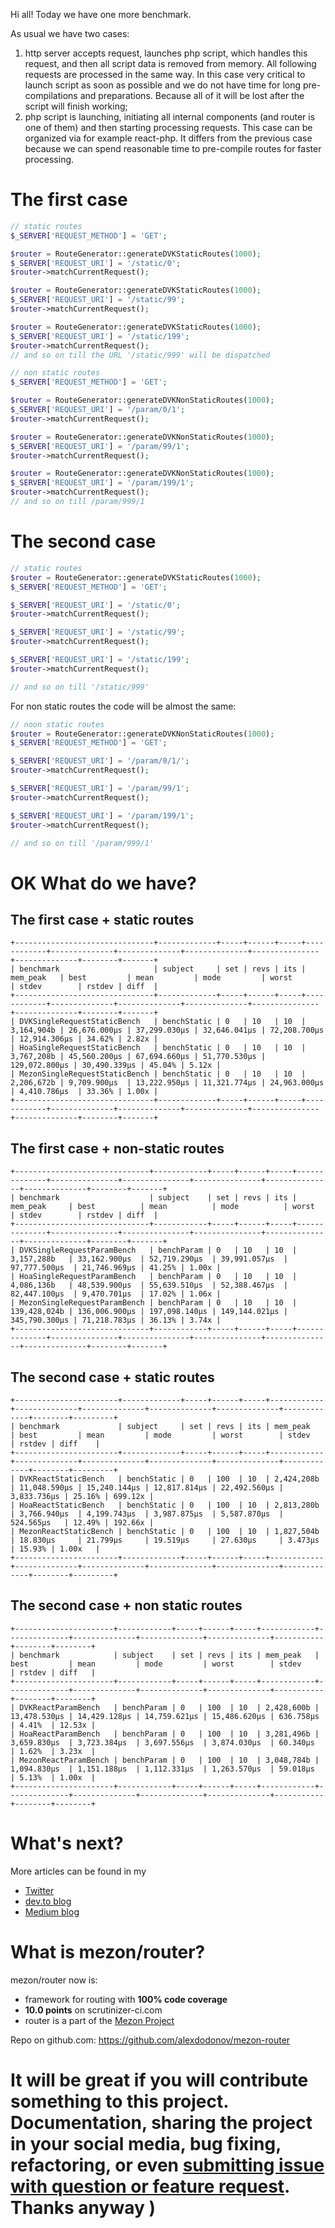 Hi all! Today we have one more benchmark.

As usual we have two cases:

1. http server accepts request, launches php script, which handles this request, and then all script data is removed from memory. All following requests are processed in the same way. In this case very critical to launch script as soon as possible and we do not have time for long pre-compilations and preparations. Because all of it will be lost after the script will finish working;
2. php script is launching, initiating all internal components (and router is one of them) and then starting processing requests. This case can be organized via for example react-php. It differs from the previous case because we can spend reasonable time to pre-compile routes for faster processing.

# The first case

```php
// static routes
$_SERVER['REQUEST_METHOD'] = 'GET';

$router = RouteGenerator::generateDVKStaticRoutes(1000);
$_SERVER['REQUEST_URI'] = '/static/0';
$router->matchCurrentRequest();

$router = RouteGenerator::generateDVKStaticRoutes(1000);
$_SERVER['REQUEST_URI'] = '/static/99';
$router->matchCurrentRequest();

$router = RouteGenerator::generateDVKStaticRoutes(1000);
$_SERVER['REQUEST_URI'] = '/static/199';
$router->matchCurrentRequest();
// and so on till the URL '/static/999' will be dispatched
```

```php
// non static routes
$_SERVER['REQUEST_METHOD'] = 'GET';

$router = RouteGenerator::generateDVKNonStaticRoutes(1000);
$_SERVER['REQUEST_URI'] = '/param/0/1';
$router->matchCurrentRequest();

$router = RouteGenerator::generateDVKNonStaticRoutes(1000);
$_SERVER['REQUEST_URI'] = '/param/99/1';
$router->matchCurrentRequest();

$router = RouteGenerator::generateDVKNonStaticRoutes(1000);
$_SERVER['REQUEST_URI'] = '/param/199/1';
$router->matchCurrentRequest();
// and so on till /param/999/1
```

# The second case

```php
// static routes
$router = RouteGenerator::generateDVKStaticRoutes(1000);
$_SERVER['REQUEST_METHOD'] = 'GET';

$_SERVER['REQUEST_URI'] = '/static/0';
$router->matchCurrentRequest();

$_SERVER['REQUEST_URI'] = '/static/99';
$router->matchCurrentRequest();

$_SERVER['REQUEST_URI'] = '/static/199';
$router->matchCurrentRequest();

// and so on till '/static/999'
```

For non static routes the code will be almost the same:

```php
// noon static routes
$router = RouteGenerator::generateDVKNonStaticRoutes(1000);
$_SERVER['REQUEST_METHOD'] = 'GET';

$_SERVER['REQUEST_URI'] = '/param/0/1/';
$router->matchCurrentRequest();

$_SERVER['REQUEST_URI'] = '/param/99/1';
$router->matchCurrentRequest();

$_SERVER['REQUEST_URI'] = '/param/199/1';
$router->matchCurrentRequest();

// and so on till '/param/999/1'
```

# OK What do we have?

## The first case + static routes
```
+-------------------------------+-------------+-----+------+-----+------------+--------------+--------------+--------------+---------------+--------------+--------+-------+
| benchmark                     | subject     | set | revs | its | mem_peak   | best         | mean         | mode         | worst         | stdev        | rstdev | diff  |
+-------------------------------+-------------+-----+------+-----+------------+--------------+--------------+--------------+---------------+--------------+--------+-------+
| DVKSingleRequestStaticBench   | benchStatic | 0   | 10   | 10  | 3,164,904b | 26,676.000μs | 37,299.030μs | 32,646.041μs | 72,208.700μs  | 12,914.306μs | 34.62% | 2.82x |
| HoaSingleRequestStaticBench   | benchStatic | 0   | 10   | 10  | 3,767,208b | 45,560.200μs | 67,694.660μs | 51,770.530μs | 129,072.800μs | 30,490.339μs | 45.04% | 5.12x |
| MezonSingleRequestStaticBench | benchStatic | 0   | 10   | 10  | 2,206,672b | 9,709.900μs  | 13,222.950μs | 11,321.774μs | 24,963.000μs  | 4,410.786μs  | 33.36% | 1.00x |
+-------------------------------+-------------+-----+------+-----+------------+--------------+--------------+--------------+---------------+--------------+--------+-------+
```
## The first case + non-static routes
```
+------------------------------+------------+-----+------+-----+--------------+---------------+---------------+---------------+---------------+--------------+--------+-------+
| benchmark                    | subject    | set | revs | its | mem_peak     | best          | mean          | mode          | worst         | stdev        | rstdev | diff  |
+------------------------------+------------+-----+------+-----+--------------+---------------+---------------+---------------+---------------+--------------+--------+-------+
| DVKSingleRequestParamBench   | benchParam | 0   | 10   | 10  | 3,157,288b   | 33,162.900μs  | 52,719.290μs  | 39,991.057μs  | 97,777.500μs  | 21,746.969μs | 41.25% | 1.00x |
| HoaSingleRequestParamBench   | benchParam | 0   | 10   | 10  | 4,086,136b   | 48,539.900μs  | 55,639.510μs  | 52,388.467μs  | 82,447.100μs  | 9,470.701μs  | 17.02% | 1.06x |
| MezonSingleRequestParamBench | benchParam | 0   | 10   | 10  | 139,428,024b | 136,006.900μs | 197,098.140μs | 149,144.021μs | 345,790.300μs | 71,218.783μs | 36.13% | 3.74x |
+------------------------------+------------+-----+------+-----+--------------+---------------+---------------+---------------+---------------+--------------+--------+-------+
```
## The second case + static routes
```
+-----------------------+-------------+-----+------+-----+------------+--------------+--------------+--------------+--------------+-------------+--------+---------+
| benchmark             | subject     | set | revs | its | mem_peak   | best         | mean         | mode         | worst        | stdev       | rstdev | diff    |
+-----------------------+-------------+-----+------+-----+------------+--------------+--------------+--------------+--------------+-------------+--------+---------+
| DVKReactStaticBench   | benchStatic | 0   | 100  | 10  | 2,424,208b | 11,048.590μs | 15,240.144μs | 12,817.814μs | 22,492.560μs | 3,833.736μs | 25.16% | 699.12x |
| HoaReactStaticBench   | benchStatic | 0   | 100  | 10  | 2,813,280b | 3,766.940μs  | 4,199.743μs  | 3,987.875μs  | 5,587.870μs  | 524.565μs   | 12.49% | 192.66x |
| MezonReactStaticBench | benchStatic | 0   | 100  | 10  | 1,827,504b | 18.830μs     | 21.799μs     | 19.519μs     | 27.630μs     | 3.473μs     | 15.93% | 1.00x   |
+-----------------------+-------------+-----+------+-----+------------+--------------+--------------+--------------+--------------+-------------+--------+---------+
```
## The second case + non static routes
```
+----------------------+------------+-----+------+-----+------------+--------------+--------------+--------------+--------------+-----------+--------+--------+
| benchmark            | subject    | set | revs | its | mem_peak   | best         | mean         | mode         | worst        | stdev     | rstdev | diff   |
+----------------------+------------+-----+------+-----+------------+--------------+--------------+--------------+--------------+-----------+--------+--------+
| DVKReactParamBench   | benchParam | 0   | 100  | 10  | 2,428,600b | 13,478.530μs | 14,429.128μs | 14,759.621μs | 15,486.620μs | 636.758μs | 4.41%  | 12.53x |
| HoaReactParamBench   | benchParam | 0   | 100  | 10  | 3,281,496b | 3,659.830μs  | 3,723.384μs  | 3,697.556μs  | 3,874.030μs  | 60.340μs  | 1.62%  | 3.23x  |
| MezonReactParamBench | benchParam | 0   | 100  | 10  | 3,048,784b | 1,094.830μs  | 1,151.188μs  | 1,112.331μs  | 1,263.570μs  | 59.018μs  | 5.13%  | 1.00x  |
+----------------------+------------+-----+------+-----+------------+--------------+--------------+--------------+--------------+-----------+--------+--------+
```

# What's next?

More articles can be found in my 

- [Twitter](https://twitter.com/mezonphp)
- [dev.to blog](https://dev.to/alexdodonov)
- [Medium blog](https://gdvever.medium.com/)

# What is mezon/router?

mezon/router now is:

- framework for routing with **100% code coverage**
- **10.0 points** on scrutinizer-ci.com
- router is a part of the [Mezon Project](https://github.com/alexdodonov/mezon)

Repo on github.com: https://github.com/alexdodonov/mezon-router

# It will be great if you will contribute something to this project. Documentation, sharing the project in your social media, bug fixing, refactoring, or even **[submitting issue with question or feature request](https://github.com/alexdodonov/mezon-router/issues)**. Thanks anyway )